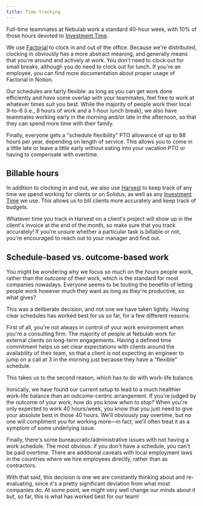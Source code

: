 ```yaml
---
title: Time tracking
---
```


Full-time teammates at Nebulab work a standard 40-hour week, with 10% of those hours devoted to
[Investment Time](/personal-growth/investment-time).

We use [Factorial](https://factorialhr.com) to clock in and out of the office. Because we're
distributed, clocking in obviously has a more abstract meaning, and generally means that you're
around and actively at work. You don't need to clock out for small breaks, although you do need to 
clock out for lunch. If you're an employee, you can find more documentation about proper usage of
Factorial in Notion.

Our schedules are fairly flexible: as long as you can get work done efficiently and have some
overlap with your teammates, feel free to work at whatever times suit you best. While the majority
of people work their local 9-to-6 (i.e., 8 hours of work and a 1-hour lunch break), we also have
teammates working early in the morning and/or late in the afternoon, so that they can spend more
time with their family.

Finally, everyone gets a "schedule flexibility" PTO allowance of up to 88 hours per year, depending
on length of service. This allows you to come in a little late or leave a little early without
eating into your vacation PTO or having to compensate with overtime.

## Billable hours

In addition to clocking in and out, we also use [Harvest](https://harvestapp.com) to keep track of
any time we spend working for clients or on Solidus, as well as any
[Investment Time](/personal-growth/investment-time) we use. This allows us to bill clients more
accurately and keep track of budgets.

Whatever time you track in Harvest on a client's project will show up in the client's invoice at the
end of the month, so make sure that you track accurately! If you're unsure whether a particular task
is billable or not, you're encouraged to reach out to your manager and find out.

## Schedule-based vs. outcome-based work

You might be wondering why we focus so much on the _hours_ people work, rather than the _outcome_ of
their work, which is the standard for most companies nowadays. Everyone seems to be touting the
benefits of letting people work however much they want as long as they're productive, so what gives?

This was a deliberate decision, and not one we have taken lightly. Having clear schedules has worked
best for us so far, for a few different reasons.

First of all, you're not always in control of your work environment when you're a consulting
firm. The majority of people at Nebulab work for external clients on long-term engagements. Having
a defined time commitment helps us set clear expectations with clients around the availability of
their team, so that a client is not expecting an engineer to jump on a call at 3 in the morning
just because they have a "flexible" schedule.

This takes us to the second reason, which has to do with work-life balance.

Ironically, we have found our current setup to lead to a much healthier work-life balance than an
outcome-centric arrangement. If you're judged by the outcome of your work, how do you know _when
to stop?_ When you're only expected to work 40 hours/week, you know that you just need to give your
absolute best in those 40 hours. We'll obviously pay overtime, but no one will compliment you for
working more—in fact, we'll often treat it as a symptom of some underlying issue.

Finally, there's some bureaucratic/administrative issues with not having a work schedule. The most
obvious: if you don't have a schedule, you can't be paid overtime. There are additional caveats with
local employment laws in the countries where we hire employees directly, rather than as contractors.

With that said, this decision is one we are constantly thinking about and re-evaluating, since
it's a pretty significant deviation from what most companies do. At some point, we might very well
change our minds about it but, so far, this is what has worked best for our team!  
